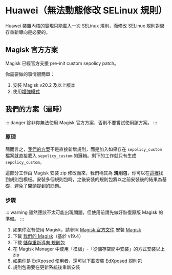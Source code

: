 # Huawei（無法動態修改 SELinux 規則）

Huawei 裝置內核的實現只能載入一次 SELinux 規則，而修改 SELinux 規則對儲存重新導向是必要的。

## Magisk 官方方案

Magisk 已經官方支援 pre-init custom sepolicy patch。

你需要做的事情很簡單：

1. 安裝 Magisk v20.2 及以上版本
2. 使用[增強模式](../enhanced_mode/install.html)

## 我們的方案（過時）

::: danger
除非你無法使用 Magisk 官方方案，否則不要嘗試使用該方案。
:::

### 原理

簡而言之，[我們的方案](https://github.com/topjohnwu/Magisk/pull/1685)不是直接新增規則，而是加入如果存在 `sepolicy_custom` 檔案就直接載入 `sepolicy_custom` 的邏輯。剩下的工作就只有生成 `sepolicy_custom`。

這部分工作由 Magisk 安裝 zip 修改而來，我們稱其為 **規則包**，你可以在[這裡](https://github.com/RikkaApps/magisk-custom-sepolicy-installer)找到規則包模板。安裝多個規則包時，之後安裝的規則包將以之前安裝後的結果為基礎，避免了開頭提到的問題。

### 步驟

::: warning
雖然應該不太可能出現問題，但使用前請先做好恢復原版 Magisk 的準備。
:::

1. 如果你沒有使用 Magisk，請參照 [Magisk 官方文件](https://topjohnwu.github.io/Magisk/) 安裝 [Magisk](https://github.com/topjohnwu/Magisk)
2. 下載 [我們的 Magisk](https://github.com/RikkaApps/magisk-custom-sepolicy-installer/releases/download/v0.1/Magisk-v19.4-9784353-R.zip)（基於 v19.4）
3. 下載 [儲存重新導向 規則包](https://github.com/RikkaApps/magisk-custom-sepolicy-installer/releases/download/v0.1/magisk-custom-sepolicy-installer-for-storage-redirect.zip)
4. 在 Magisk Manager 中使用「模組」-「從儲存空間中安裝」的方式安裝以上 zip
5. 如果你是 EdXposed 使用者，還可以下載安裝 [EdXposed 規則包](https://github.com/RikkaApps/magisk-custom-sepolicy-installer/releases/download/v0.1/magisk-custom-sepolicy-installer-for-edxposed.zip)
6. 規則包需要在更新系統後重新安裝